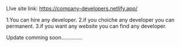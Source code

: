 LIve site link: https://company-developers.netlify.app/

1.You can hire any developer.
2.if you choiche any developer you can permanent.
3.if you want any website you can find any developer.

Update comming soon..............